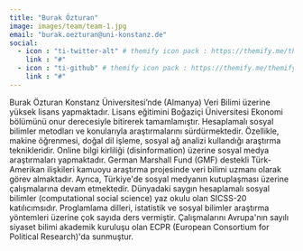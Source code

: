 ```yaml
---
title: "Burak Özturan"
image: images/team/team-1.jpg
email: "burak.oezturan@uni-konstanz.de"
social:
  - icon : "ti-twitter-alt" # themify icon pack : https://themify.me/themify-icons
    link : "#"
  - icon : "ti-github" # themify icon pack : https://themify.me/themify-icons
    link : "#"
---
```


Burak Özturan Konstanz Üniversitesi’nde (Almanya) Veri Bilimi üzerine yüksek lisans yapmaktadır. Lisans eğitimini Boğaziçi Üniversitesi Ekonomi bölümünü onur derecesiyle bitirerek tamamlamıştır. Hesaplamalı sosyal bilimler metodları ve konularıyla araştırmalarını sürdürmektedir. Özellikle, makine öğrenmesi, doğal dil işleme, sosyal ağ analizi kullandığı araştırma teknikleridir. Online bilgi kirliliği (disinformation) üzerine sosyal medya araştırmaları yapmaktadır. German Marshall Fund (GMF) destekli Türk-Amerikan ilişkileri kamuoyu araştırma projesinde veri bilimi uzmanı olarak görev almaktadır. Ayrıca, Türkiye'de sosyal medyanın kutuplaşması üzerine çalışmalarına devam etmektedir. Dünyadaki saygın hesaplamalı sosyal bilimler (computational social science) yaz okulu olan SICSS-20 katılıcımsıdır. Proglamlama dilleri, istatistik ve sosyal bilimler araştırma yöntemleri üzerine çok sayıda ders vermiştir. Çalışmalarını Avrupa'nın sayılı siyaset bilimi akademik kuruluşu olan ECPR  (European Consortium for Political Research)'da sunmuştur.


